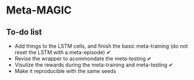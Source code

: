 # Meta-MAGIC

## To-do list
* Add things to the LSTM cells, and finish the basic meta-training (do not reset the LSTM with a meta-episode) ✔
* Revise the wrapper to acommondate the meta-testing ✔
* Visulize the rewards during the meta-training and meta-testing ✔
* Make it reproducible with the same seeds
